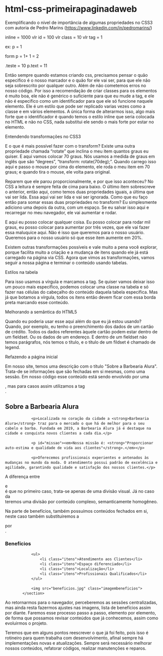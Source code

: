 # html-css-primeirapaginadaweb


Exemplificando o nível de importância de algumas propriedades no CSS3 com autoria de Pedro Marins (https://www.linkedin.com/in/pedromarins/)

inline = 1000 vlr
id = 100 vlr
class = 10 vlr
tag = 1

ex: p = 1

form p = 1+ 1 = 2

.teste = 10
p.text = 11

Então sempre quando estamos criando css, precisamos pensar o quão especifico  é o nosso marcador e o quão for ele vai ser, para que ele não seja sobrescrito  por qualquer outro. Além de não cometemos erros no nosso código. 
Por isso a recomendação de criar classes para os elementos é muito boa, ele não é genérico o suficiente para que eu mude a tag, e ele não é especifico como um identificador para que ele só funcione naquele elemento. Ele é um estilo que pode ser replicado varias vezes como a classe e em vários elementos.
A única forma de alterarmos isso, algo mais forte que o identificador é quando temos o estilo inline que seria colocada no HTML e não no CSS, nada substitui ele sendo o mais forte por estar no elemento.

Entendendo transformações no CSS3

E o que é mais possível fazer com o transform? Existe uma outra propriedade chamada “rotate” que inclina o meu item quantos graus eu quiser. E aqui vamos colocar 70 graus. Nós usamos a medida de graus em inglês que são “degrees”, “transform: rotate(70deg);”. Quando carrego isso aqui e passo o mouse por cima do elemento, ele roda o meu item em 70 graus; e quando tira o mouse, ele volta para original.

Reparem que ele parou proporcionalmente, e por que isso aconteceu? No CSS a leitura é sempre feita de cima para baixo. O último item sobrescreve o anterior, então aqui, como temos duas propriedades iguais, a última que vai ser lida. Essa aqui vai ser lida e vai ser ignorada. Como que eu faço então para somar essas duas propriedades no transform? Eu simplesmente adiciono uma depois da outra, com um espaço. Se eu salvar isso aqui e recarregar no meu navegador, ele vai aumentar e rodar.

E aqui eu posso colocar qualquer coisa. Eu posso colocar para rodar mil graus, eu posso colocar para aumentar por três vezes, que ele vai fazer essa maluquice aqui. Não é isso que queremos para o nosso usuário. Queremos para o nosso usuário só que esse item aumente em 20%.

Existem outras transformações possíveis e vale muito a pena você explorar, porque facilita muito a criação e a mudança de itens quando ele já está carregado na página via CSS. Agora que vimos as transformações, vamos seguir a nossa página e terminar o conteúdo usando tabelas.

Estilos na tabela

Para isso usamos a vírgula e marcamos a tag. Se quiser vamos deixar isso um pouco mais específico, podemos colocar uma classe na tabela e só fazer nas células do cabeçalho do conteúdo daquela tabela específica. Mas já que botamos a vírgula, todos os itens então devem ficar com essa borda preta marcando esse conteúdo.

Melhorando a semântica do HTML5

Quando eu poderia usar esse aqui além do que eu já estou usando? Quando, por exemplo, eu tenho o preenchimento dos dados de um cartão de crédito. Todos os dados referentes àquele cartão podem estar dentro de um fieldset. Ou os dados de um endereço. E dentro de um fieldset não temos parágrafos, nós temos o título, e o título de um fildset é chamado de legend.

Refazendo a página inicial

Em nosso site, temos uma descrição com o título "Sobre a Barbearia Alura". Trata-de se informações que são fechadas em si mesmas, como uma sessão. Em nosso código esse conteúdo está sendo envolvido por uma <div>, mas para casos assim utilizamos a tag <section>.
  
<section class="principal">
                <h2 class="titulo-centralizado">Sobre a Barbearia Alura</h2>

                <p>Localizada no coração da cidade a <strong>Barbearia Alura</strong> traz para o mercado o que há de melhor para o seu cabelo e barba. Fundada em 2019, a Barbearia Alura já é destaque na cidade e conquista novos clientes a cada dia.</p>

                <p id="missao"><em>Nossa missão é: <strong>"Proporcionar auto-estima e qualidade de vida aos clientes"</strong>.</em></p>

                <p>Oferecemos profissionais experientes e antenados às mudanças no mundo da moda. O atendimento possui padrão de excelência e agilidade, garantindo qualidade e satisfação dos nossos clientes.</p>
</section>

A diferença entre <div> e <section> é que no primeiro caso, trata-se apenas de uma divisão visual. Já no caso da <section> teremos uma divisão por conteúdo complexo, semanticamente homogêneo.

Na parte de benefícios, também possuímos conteúdos fechados em si, neste caso também substituiremos a <div> por <section>.
  
<section class="beneficios">
                <h3 class="titulo-centralizado">Benefícios</h3>

                <ul>
                    <li class="itens">Atendimento aos Clientes</li>
                    <li class="itens">Espaço diferenciado</li>
                    <li class="itens">Localização</li>
                    <li class="itens">Profissionais Qualificados</li>
                </ul>

                <img src="beneficios.jpg" class="imagembeneficios">
            </section>
          
Ao retornarmos para o navegador, perceberemos as sessões centralizadas, mas ainda resta fazermos ajustes nas imagens, lista de benefícios assim por diante. Faremos esse processo passo a passo, elemento por elemento, de forma que possamos revisar conteúdos que já conhecemos, assim como evoluirmos o projeto.

Teremos que em alguns pontos reescrever o que já foi feito, pois isso é rotineiro para quem trabalha com desenvolvimento, afinal sempre há implementações novas e atualizações. Sempre será necessário melhorar nossos conteúdos, refatorar códigos, realizar manutenções e reparos.

